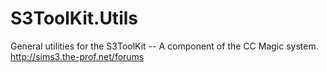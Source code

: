 S3ToolKit.Utils
===============

General utilities for the S3ToolKit -- A component of the CC Magic system. http://sims3.the-prof.net/forums